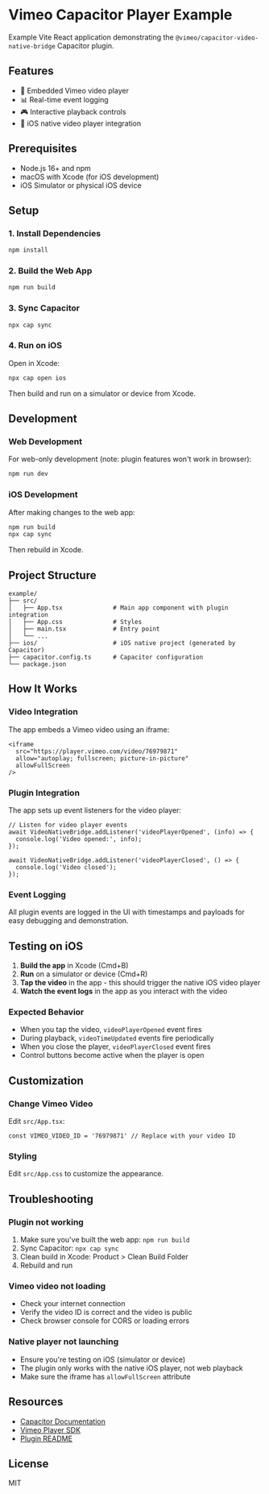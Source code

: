 # Vimeo Capacitor Player Example

Example Vite React application demonstrating the `@vimeo/capacitor-video-native-bridge` Capacitor plugin.

## Features

- 🎥 Embedded Vimeo video player
- 📊 Real-time event logging
- 🎮 Interactive playback controls
- 📱 iOS native video player integration

## Prerequisites

- Node.js 16+ and npm
- macOS with Xcode (for iOS development)
- iOS Simulator or physical iOS device

## Setup

### 1. Install Dependencies

```bash
npm install
```

### 2. Build the Web App

```bash
npm run build
```

### 3. Sync Capacitor

```bash
npx cap sync
```

### 4. Run on iOS

Open in Xcode:
```bash
npx cap open ios
```

Then build and run on a simulator or device from Xcode.

## Development

### Web Development

For web-only development (note: plugin features won't work in browser):

```bash
npm run dev
```

### iOS Development

After making changes to the web app:

```bash
npm run build
npx cap sync
```

Then rebuild in Xcode.

## Project Structure

```
example/
├── src/
│   ├── App.tsx              # Main app component with plugin integration
│   ├── App.css              # Styles
│   ├── main.tsx             # Entry point
│   └── ...
├── ios/                     # iOS native project (generated by Capacitor)
├── capacitor.config.ts      # Capacitor configuration
└── package.json
```

## How It Works

### Video Integration

The app embeds a Vimeo video using an iframe:

```tsx
<iframe
  src="https://player.vimeo.com/video/76979871"
  allow="autoplay; fullscreen; picture-in-picture"
  allowFullScreen
/>
```

### Plugin Integration

The app sets up event listeners for the video player:

```tsx
// Listen for video player events
await VideoNativeBridge.addListener('videoPlayerOpened', (info) => {
  console.log('Video opened:', info);
});

await VideoNativeBridge.addListener('videoPlayerClosed', () => {
  console.log('Video closed');
});
```

### Event Logging

All plugin events are logged in the UI with timestamps and payloads for easy debugging and demonstration.

## Testing on iOS

1. **Build the app** in Xcode (Cmd+B)
2. **Run** on a simulator or device (Cmd+R)
3. **Tap the video** in the app - this should trigger the native iOS video player
4. **Watch the event logs** in the app as you interact with the video

### Expected Behavior

- When you tap the video, `videoPlayerOpened` event fires
- During playback, `videoTimeUpdated` events fire periodically
- When you close the player, `videoPlayerClosed` event fires
- Control buttons become active when the player is open

## Customization

### Change Vimeo Video

Edit `src/App.tsx`:

```tsx
const VIMEO_VIDEO_ID = '76979871' // Replace with your video ID
```

### Styling

Edit `src/App.css` to customize the appearance.

## Troubleshooting

### Plugin not working

1. Make sure you've built the web app: `npm run build`
2. Sync Capacitor: `npx cap sync`
3. Clean build in Xcode: Product > Clean Build Folder
4. Rebuild and run

### Vimeo video not loading

- Check your internet connection
- Verify the video ID is correct and the video is public
- Check browser console for CORS or loading errors

### Native player not launching

- Ensure you're testing on iOS (simulator or device)
- The plugin only works with the native iOS player, not web playback
- Make sure the iframe has `allowFullScreen` attribute

## Resources

- [Capacitor Documentation](https://capacitorjs.com/docs)
- [Vimeo Player SDK](https://developer.vimeo.com/player/sdk)
- [Plugin README](../capacitor-video-native-bridge/README.md)

## License

MIT
